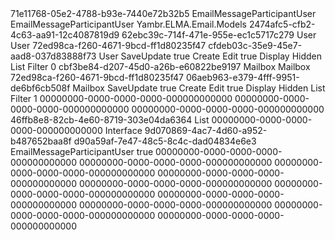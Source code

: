 ﻿<?xml version="1.0" encoding="utf-8"?>
<Entity xmlns:xsi="http://www.w3.org/2001/XMLSchema-instance" xmlns:xsd="http://www.w3.org/2001/XMLSchema">
  <Uid>71e11768-05e2-4788-b93e-7440e72b32b5</Uid>
  <Name>EmailMessageParticipantUser</Name>
  <DisplayName>EmailMessageParticipantUser</DisplayName>
  <Namespace>Yambr.ELMA.Email.Models</Namespace>
  <BaseClassUid>2474afc5-cfb2-4c63-aa91-12c4087819d9</BaseClassUid>
  <Properties>
    <PropertyMetadata xsi:type="EntityPropertyMetadata">
      <Uid>62ebc39c-714f-471e-955e-ec1c5717c279</Uid>
      <Name>User</Name>
      <DisplayName>User</DisplayName>
      <TypeUid>72ed98ca-f260-4671-9bcd-ff1d80235f47</TypeUid>
      <SubTypeUid>cfdeb03c-35e9-45e7-aad8-037d83888f73</SubTypeUid>
      <Settings xsi:type="EntityUserSettings">
        <FieldName>User</FieldName>
        <CascadeMode>SaveUpdate</CascadeMode>
      </Settings>
      <Nullable>true</Nullable>
      <ViewSettings>
        <Attributes>
          <ViewAttribute>
            <ViewType>Create</ViewType>
          </ViewAttribute>
          <ViewAttribute>
            <ViewType>Edit</ViewType>
          </ViewAttribute>
          <ViewAttribute>
            <ReadOnly>true</ReadOnly>
            <ViewType>Display</ViewType>
          </ViewAttribute>
          <ViewAttribute>
            <Visibility>Hidden</Visibility>
            <ViewType>List</ViewType>
          </ViewAttribute>
          <ViewAttribute>
            <ViewType>Filter</ViewType>
          </ViewAttribute>
        </Attributes>
      </ViewSettings>
      <Order>0</Order>
    </PropertyMetadata>
    <PropertyMetadata xsi:type="EntityPropertyMetadata">
      <Uid>cbf3be84-d207-45d0-a26b-e60822be9197</Uid>
      <Name>Mailbox</Name>
      <DisplayName>Mailbox</DisplayName>
      <TypeUid>72ed98ca-f260-4671-9bcd-ff1d80235f47</TypeUid>
      <SubTypeUid>06aeb963-e379-4fff-9951-de6bf6cb508f</SubTypeUid>
      <Settings xsi:type="EntitySettings">
        <FieldName>Mailbox</FieldName>
        <CascadeMode>SaveUpdate</CascadeMode>
      </Settings>
      <Nullable>true</Nullable>
      <ViewSettings>
        <Attributes>
          <ViewAttribute>
            <ViewType>Create</ViewType>
          </ViewAttribute>
          <ViewAttribute>
            <ViewType>Edit</ViewType>
          </ViewAttribute>
          <ViewAttribute>
            <ReadOnly>true</ReadOnly>
            <ViewType>Display</ViewType>
          </ViewAttribute>
          <ViewAttribute>
            <Visibility>Hidden</Visibility>
            <ViewType>List</ViewType>
          </ViewAttribute>
          <ViewAttribute>
            <ViewType>Filter</ViewType>
          </ViewAttribute>
        </Attributes>
      </ViewSettings>
      <Order>1</Order>
    </PropertyMetadata>
  </Properties>
  <PropertiesDiffContainer />
  <DefaultForms>
    <CreateUid>00000000-0000-0000-0000-000000000000</CreateUid>
    <EditUid>00000000-0000-0000-0000-000000000000</EditUid>
    <DisplayUid>00000000-0000-0000-0000-000000000000</DisplayUid>
    <ActionGuids />
    <FormSettings />
  </DefaultForms>
  <Forms />
  <FormTransformations />
  <FormViews />
  <TableViews>
    <TableView>
      <Uid>46ffb8e8-82cb-4e60-8719-303e04da6364</Uid>
      <ViewType>List</ViewType>
      <SortDescriptors />
      <GroupDescriptors />
    </TableView>
  </TableViews>
  <TitlePropertyUid>00000000-0000-0000-0000-000000000000</TitlePropertyUid>
  <Type>Interface</Type>
  <ImplementationUid>9d070869-4ac7-4d60-a952-b487652baa8f</ImplementationUid>
  <IdTypeUid>d90a59af-7e47-48c5-8c4c-dad04834e6e3</IdTypeUid>
  <TableName>EmailMessageParticipantUser</TableName>
  <IsSoftDeletable>true</IsSoftDeletable>
  <ParentPropertyUid>00000000-0000-0000-0000-000000000000</ParentPropertyUid>
  <IsGroupPropertyUid>00000000-0000-0000-0000-000000000000</IsGroupPropertyUid>
  <Filter>
    <Uid>00000000-0000-0000-0000-000000000000</Uid>
    <BaseClassUid>00000000-0000-0000-0000-000000000000</BaseClassUid>
    <Properties />
    <PropertiesDiffContainer />
    <DefaultForms>
      <CreateUid>00000000-0000-0000-0000-000000000000</CreateUid>
      <EditUid>00000000-0000-0000-0000-000000000000</EditUid>
      <DisplayUid>00000000-0000-0000-0000-000000000000</DisplayUid>
      <ActionGuids />
      <FormSettings />
    </DefaultForms>
    <Forms />
    <FormTransformations />
    <FormViews />
    <TableViews />
    <TitlePropertyUid>00000000-0000-0000-0000-000000000000</TitlePropertyUid>
  </Filter>
  <ImplementedExtensionUids />
  <Actions>
    <Uid>00000000-0000-0000-0000-000000000000</Uid>
    <BaseTypeUid>00000000-0000-0000-0000-000000000000</BaseTypeUid>
    <Values />
  </Actions>
  <TableParts />
</Entity>